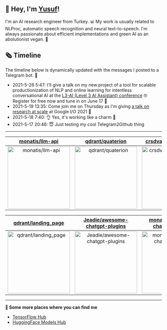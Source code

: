 ## 👋 Hey, I'm [Yusuf](https://www.linkedin.com/in/yusuf-sar%C4%B1g%C3%B6z-4bb826ba/)!

I'm an AI research engineer from Turkey. 📊 My work is usually related to NLProc, automatic speech recognition and neural text-to-speech. I'm always passionate about efficient implementations and green AI as an abolutionist vegan. 🌱
## 🗞️ Timeline
The timeline below is dynamically updated with the messages I posted to a Telegram bot. 🤖
- 2021-5-26 5:47: I'll give a talk on my new project of a tool for scalable productionization of NLP and online learning for intentless conversational AI at the [L3-AI (Level 3 AI Assistant) conference](https://l3-ai.dev) 🤓 Register for free now and tune in on June 17 🤙
- 2021-5-19 13:35: Come join me on Thursday as I'm giving [a talk on research at scale](https://gdg.community.dev/events/details/google-io-community-lounge-meetups-presents-machine-learning-developers-meetup-emeaapac/) at Google I/O 2021 🎉
- 2021-5-18 7:40: 👌 Yes, it's working like a charm 🥳
- 2021-5-17 20:46: 😇 Just testing my cool Telegram2Github thing

---

| [monatis/llm-api](https://github.com/monatis/llm-api) | [qdrant/quaterion](https://github.com/qdrant/quaterion) | [crsdvaibhav/quaterion](https://github.com/crsdvaibhav/quaterion) |
| :-: | :-: | :-: |
| <a href="https://github.com/monatis/llm-api"><img src="https://github.com/monatis/monatis/raw/main/DISPLAY.jpg" alt="monatis/llm-api" title="monatis/llm-api" width="200" height="200"></a> | <a href="https://github.com/qdrant/quaterion"><img src="https://github.com/monatis/monatis/raw/main/DISPLAY.jpg" alt="qdrant/quaterion" title="qdrant/quaterion" width="200" height="200"></a> | <a href="https://github.com/crsdvaibhav/quaterion"><img src="https://github.com/monatis/monatis/raw/main/DISPLAY.jpg" alt="crsdvaibhav/quaterion" title="crsdvaibhav/quaterion" width="200" height="200"></a> |

| [qdrant/landing_page](https://github.com/qdrant/landing_page) | [Jeadie/awesome-chatgpt-plugins](https://github.com/Jeadie/awesome-chatgpt-plugins) | [monatis/awesome-chatgpt-plugins](https://github.com/monatis/awesome-chatgpt-plugins) |
| :-: | :-: | :-: |
| <a href="https://github.com/qdrant/landing_page"><img src="https://github.com/monatis/monatis/raw/main/DISPLAY.jpg" alt="qdrant/landing_page" title="qdrant/landing_page" width="200" height="200"></a> | <a href="https://github.com/Jeadie/awesome-chatgpt-plugins"><img src="https://github.com/monatis/monatis/raw/main/DISPLAY.jpg" alt="Jeadie/awesome-chatgpt-plugins" title="Jeadie/awesome-chatgpt-plugins" width="200" height="200"></a> | <a href="https://github.com/monatis/awesome-chatgpt-plugins"><img src="https://github.com/monatis/monatis/raw/main/DISPLAY.jpg" alt="monatis/awesome-chatgpt-plugins" title="monatis/awesome-chatgpt-plugins" width="200" height="200"></a> |



---

**🤙 Some more places where you can find me**
- [TensorFlow Hub](https://tfhub.dev/monatis)
- [HuggingFace Models Hub](https://huggingface.co/mys)